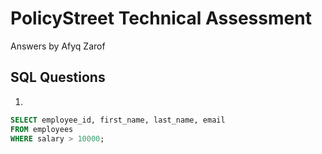 # PolicyStreet Technical Assessment
Answers by Afyq Zarof

## SQL Questions
1.
```sql
SELECT employee_id, first_name, last_name, email
FROM employees
WHERE salary > 10000;	
```